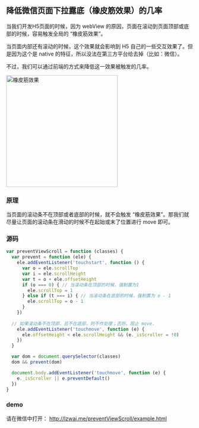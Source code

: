 ## 降低微信页面下拉露底（橡皮筋效果）的几率

当我们开发H5页面的时候，因为 webView 的原因，页面在滚动到页面顶部或底部的时候，容易触发全局的 “橡皮筋效果”。

当页面内部还有滚动的时候，这个效果就会影响到 H5 自己的一些交互效果了。但是因为这个是 native 的特征，所以没法在第三方平台给去掉（比如：微信）。

不过，我们可以通过前端的方式来降低这一效果被触发的几率。

<img src="http://o4a7cbihz.qnssl.com/cover/0bf594ed-2bee-4df3-90f9-8de68787b1ba" width = "300" alt="橡皮筋效果" align=center />


### 原理
当页面的滚动条不在顶部或者底部的时候，就不会触发 “橡皮筋效果”。那我们就尽量让页面的滚动条在滑动的时候不在起始或末了位置进行 move 即可。

### 源码

```javascript
var preventViewScroll = function (classes) {
  var prevent = function (ele) {
    ele.addEventListener('touchstart', function () {
      var o = ele.scrollTop
      var i = ele.scrollHeight
      var t = o + ele.offsetHeight
      if (o === 0) { // 当滚动条在顶部的时候，强制置为1
        ele.scrollTop = 1
      } else if (t === i) { // 当滚动条在底部的时候，强制置为 o - 1
        ele.scrollTop = o - 1
      }
    })
    
  // 如果滚动条不在顶部，且不在底部，则不作处理；否则，阻止 move.
    ele.addEventListener('touchmove', function (e) {
      ele.offsetHeight < ele.scrollHeight && (e._isScroller = !0)
    })
  }

  var dom = document.querySelector(classes)
  dom && prevent(dom)

  document.body.addEventListener('touchmove', function (e) {
    e._isScroller || e.preventDefault()
  })
}

```

### demo
请在微信中打开： <http://lzwai.me/preventViewScroll/example.html>


